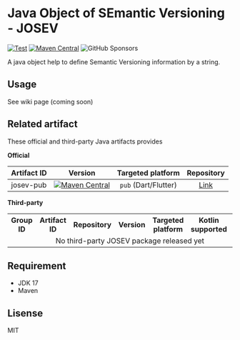 # Java Object of SEmantic Versioning - JOSEV
[![Test](https://github.com/rk0cc/josev-core/actions/workflows/test.yml/badge.svg?branch=main)](https://github.com/rk0cc/josev-core/actions/workflows/test.yml)
[![Maven Central](https://img.shields.io/maven-central/v/xyz.rk0cc.josev/josev-core.svg?label=Maven%20Central)](https://search.maven.org/search?q=g:%22xyz.rk0cc.josev%22%20AND%20a:%22josev-core%22)
![GitHub Sponsors](https://img.shields.io/github/sponsors/rk0cc)

A java object help to define Semantic Versioning information by a string.

## Usage

See wiki page (coming soon)

## Related artifact

These official and third-party Java artifacts provides 

**Official**

| Artifact ID |                                                                                               Version                                                                                               |     Targeted platform      |                 Repository                 |
|:-----------:|:---------------------------------------------------------------------------------------------------------------------------------------------------------------------------------------------------:|:--------------------------:|:------------------------------------------:|
|  josev-pub  | [![Maven Central](https://img.shields.io/maven-central/v/xyz.rk0cc.josev/josev-pub.svg?label=Maven%20Central)](https://search.maven.org/search?q=g:%22xyz.rk0cc.josev%22%20AND%20a:%22josev-pub%22) |    `pub` (Dart/Flutter)    | [Link](https://github.com/rk0cc/josev-pub) |

**Third-party**

<table>
    <tr>
        <th>Group ID
        <th>Artifact ID</th>
        <th>Repository</th>
        <th>Version</th>
        <th>Targeted platform</th>
        <th>Kotlin supported</th>
        <th>Link</th>
    </tr>
    <tr>
        <td colspan="8" align="center">No third-party JOSEV package released yet</td>
    </tr>
</table>

<!--
| Group ID | Artifact ID | Repository | Version | Targeted platform | Kotlin supported | Link |
|:--------:|:-----------:|:----------:|:-------:|:-----------------:|:----------------:|:----:|
|          |             |            |         |                   |                  |      |
-->

## Requirement

* JDK 17
* Maven

## Lisense

MIT
